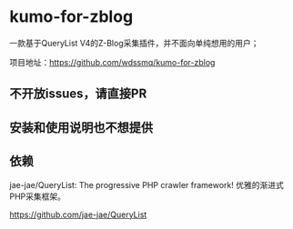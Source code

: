 # kumo-for-zblog

一款基于QueryList V4的Z-Blog采集插件，并不面向单纯想用的用户；

项目地址：https://github.com/wdssmq/kumo-for-zblog

## 不开放issues，请直接PR

## 安装和使用说明也不想提供

## 依赖

jae-jae/QueryList: The progressive PHP crawler framework! 优雅的渐进式PHP采集框架。

https://github.com/jae-jae/QueryList